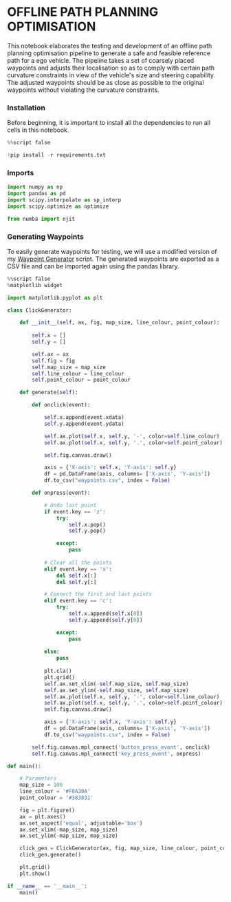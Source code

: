 # OFFLINE PATH PLANNING OPTIMISATION
This notebook elaborates the testing and development of an offline path planning optimisation pipeline to generate a safe and feasible reference path for a ego vehicle. The pipeline takes a set of coarsely placed waypoints and adjusts their localisation so as to comply with certain path curvature constraints in view of the vehicle's size and steering capability. The adjusted waypoints should be as close as possible to the original waypoints without violating the curvature constraints.

### Installation
Before beginning, it is important to install all the dependencies to run all cells in this notebook.


```python
%%script false

!pip install -r requirements.txt
```

### Imports


```python
import numpy as np
import pandas as pd
import scipy.interpolate as sp_interp
import scipy.optimize as optimize

from numba import njit
```

### Generating Waypoints
To easily generate waypoints for testing, we will use a modified version of my [Waypoint Generator](https://github.com/winstxnhdw/WaypointGenerator) script. The generated waypoints are exported as a CSV file and can be imported again using the pandas library.


```python
%%script false
%matplotlib widget

import matplotlib.pyplot as plt

class ClickGenerator:

    def __init__(self, ax, fig, map_size, line_colour, point_colour):
        
        self.x = []
        self.y = []

        self.ax = ax
        self.fig = fig
        self.map_size = map_size
        self.line_colour = line_colour
        self.point_colour = point_colour

    def generate(self):

        def onclick(event):

            self.x.append(event.xdata)
            self.y.append(event.ydata)

            self.ax.plot(self.x, self.y, '-', color=self.line_colour)
            self.ax.plot(self.x, self.y, '.', color=self.point_colour)

            self.fig.canvas.draw()

            axis = {'X-axis': self.x, 'Y-axis': self.y}
            df = pd.DataFrame(axis, columns= ['X-axis', 'Y-axis'])
            df.to_csv("waypoints.csv", index = False)

        def onpress(event):

            # Undo last point
            if event.key == 'z':
                try:
                    self.x.pop()
                    self.y.pop()

                except:
                    pass
            
            # Clear all the points
            elif event.key == 'x':
                del self.x[:]
                del self.y[:]

            # Connect the first and last points
            elif event.key == 'c':
                try:
                    self.x.append(self.x[0])
                    self.y.append(self.y[0])

                except:
                    pass
        
            else:
                pass
        
            plt.cla()
            plt.grid()
            self.ax.set_xlim(-self.map_size, self.map_size)
            self.ax.set_ylim(-self.map_size, self.map_size)
            self.ax.plot(self.x, self.y, '-', color=self.line_colour)
            self.ax.plot(self.x, self.y, '.', color=self.point_colour)
            self.fig.canvas.draw()

            axis = {'X-axis': self.x, 'Y-axis': self.y}
            df = pd.DataFrame(axis, columns= ['X-axis', 'Y-axis'])
            df.to_csv("waypoints.csv", index = False)

        self.fig.canvas.mpl_connect('button_press_event', onclick)
        self.fig.canvas.mpl_connect('key_press_event', onpress)

def main():

    # Parameters
    map_size = 100
    line_colour = '#F0A39A'
    point_colour = '#383831'

    fig = plt.figure()
    ax = plt.axes()
    ax.set_aspect('equal', adjustable='box')
    ax.set_xlim(-map_size, map_size)
    ax.set_ylim(-map_size, map_size)

    click_gen = ClickGenerator(ax, fig, map_size, line_colour, point_colour)
    click_gen.generate()

    plt.grid()
    plt.show()

if __name__ == '__main__':
    main()
```


```python

```
